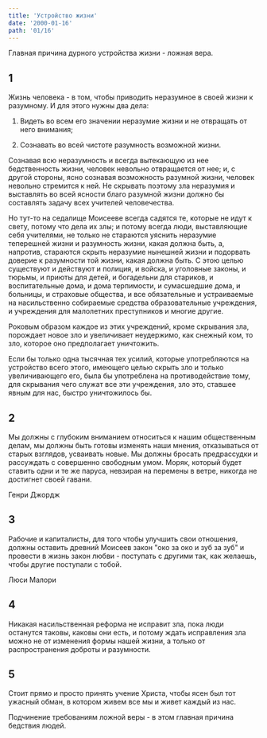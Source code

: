 ```yaml
---
title: 'Устройство жизни'
date: '2000-01-16'
path: '01/16'
---
```


Главная причина дурного устройства жизни - ложная вера.
<!-- {.intro} -->

## 1

Жизнь человека - в том, чтобы приводить неразумное в своей жизни к разумному. И для этого нужны два дела:

1) Видеть во всем его значении неразумие жизни и не отвращать от него внимания;

2) Сознавать во всей чистоте разумность возможной жизни.

Сознавая всю неразумность и всегда вытекающую из нее бедственность жизни, человек невольно отвращается от нее; и, с другой стороны, ясно сознавая возможность разумной жизни, человек невольно стремится к ней. Не скрывать поэтому зла неразумия и выставлять во всей ясности благо разумной жизни должно бы составлять задачу всех учителей человечества.

Но тут-то на седалище Моисееве всегда садятся те, которые не идут к свету, потому что дела их злы; и потому всегда люди, выставляющие себя учителями, не только не стараются уяснить неразумие теперешней жизни и разумность жизни, какая должна быть, а, напротив, стараются скрыть неразумие нынешней жизни и подорвать доверие к разумности той жизни, какая должна быть. С этою целью существуют и действуют и полиция, и войска, и уголовные законы, и тюрьмы, и приюты для детей, и богадельни для стариков, и воспитательные дома, и дома терпимости, и сумасшедшие дома, и больницы, и страховые общества, и все обязательные и устраиваемые на насильственно собираемые средства образовательные учреждения, и учреждения для малолетних преступников и многие другие.

Роковым образом каждое из этих учреждений, кроме скрывания зла, порождает новое зло и увеличивает неудержимо, как снежный ком, то зло, которое оно предполагает уничтожить.

Если бы только одна тысячная тех усилий, которые употребляются на устройство всего этого, имеющего целью скрыть зло и только увеличивающего его, была бы употреблена на противодействие тому, для скрывания чего служат все эти учреждения, зло это, ставшее явным для нас, быстро уничтожилось бы.

## 2

Мы должны с глубоким вниманием относиться к нашим общественным делам, мы должны быть готовы изменять наши мнения, отказываться от старых взглядов, усваивать новые. Мы должны бросать предрассудки и рассуждать с совершенно свободным умом. Моряк, который будет ставить одни и те же паруса, невзирая на перемены в ветре, никогда не достигнет своей гавани.

Генри Джордж
<!-- {.source} -->

## 3

Рабочие и капиталисты, для того чтобы улучшить свои отношения, должны оставить древний Моисеев закон "око за око и зуб за зуб" и провести в жизнь закон любви - поступать с другими так, как желаешь, чтобы другие поступали с тобой.

Люси Малори
<!-- {.source} -->

## 4

Никакая насильственная реформа не исправит зла, пока люди останутся таковы, каковы они есть, и потому ждать исправления зла можно не от изменения формы нашей жизни, а только от распространения доброты и разумности.

## 5

Стоит прямо и просто принять учение Христа, чтобы ясен был тот ужасный обман, в котором живем все мы и живет каждый из нас.

Подчинение требованиям ложной веры - в этом главная причина бедствия людей.
<!-- {.conclusion} -->
